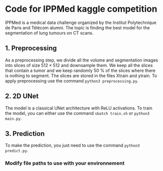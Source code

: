 # Code for IPPMed kaggle competition

IPPMed is a medical data challenge organized by the Institut Polytechnique de Paris and Télécom alumni.
The topic is finding the best model for the segmentation of lung tumours on CT scans.

## 1. Preprocessing

As a preprocessing step, we divide all the volume and segmentation images into slices of size $512\times 512$ and downsample them. We keep all the slices that contain a tumor and we keep randomly $50$ % of the slices where there is nothing to segment. The slices are stored in the files Xtrain and ytrain. To apply preprocessing use the command `python3 preprocessing.py`.

## 2. 2D UNet

The model is a classical UNet architecture with ReLU activations. To train the model, you can either use the command `sbatch train.sh` or `python3 main.py`.

## 3. Prediction

To make the prediction, you just need to use the command `python3 predict.py`.

### Modify file paths to use with your environnement
